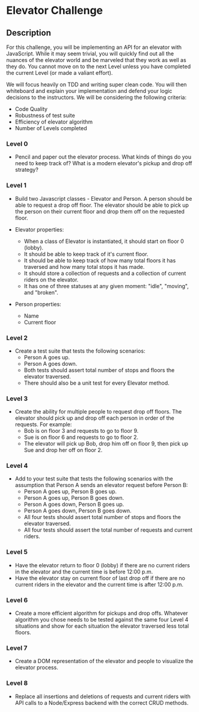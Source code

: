 # Elevator Challenge

## Description
For this challenge, you will be implementing an API for an elevator with JavaScript. While it may seem trivial, you will quickly find out all the nuances of the elevator world and be marveled that they work as well as they do. You cannot move on to the next Level unless you have completed the current Level (or made a valiant effort).

We will focus heavily on TDD and writing super clean code. You will then whiteboard and explain your implementation and defend your logic decisions to the instructors. We will be considering the following criteria:

* Code Quality
* Robustness of test suite
* Efficiency of elevator algorithm
* Number of Levels completed


### Level 0
* Pencil and paper out the elevator process. What kinds of things do you need to keep track of? What is a modern elevator's pickup and drop off strategy?

### Level 1
* Build two Javascript classes - Elevator and Person. A
person should be able to request a drop off floor. The elevator should be able to pick up the person on their current floor and drop them off on the requested floor.

* Elevator properties:
  * When a class of Elevator is instantiated, it should start on floor 0 (lobby).
  * It should be able to keep track of it's current floor.
  * It should be able to keep track of how many total floors it has traversed and how many total stops it has made.
  * It should store a collection of requests and a collection of current riders on the elevator.
  * It has one of three statuses at any given moment: "idle", "moving", and "broken".
  
* Person properties:
  * Name
  * Current floor

### Level 2
* Create a test suite that tests the following scenarios:
  * Person A goes up.
  * Person A goes down.
  * Both tests should assert total number of stops and floors the elevator traversed.
  * There should also be a unit test for every Elevator method.

### Level 3
* Create the ability for multiple people to request drop off floors. The elevator should pick up and drop off each person in order of the requests. For example:
  * Bob is on floor 3 and requests to go to floor 9.
  * Sue is on floor 6 and requests to go to floor 2.
  * The elevator will pick up Bob, drop him off on floor 9, then pick up Sue and drop her off on floor 2.

### Level 4
* Add to your test suite that tests the following scenarios with the assumption that Person A sends an elevator request before Person B:
  *  Person A goes up, Person B goes up.
  *  Person A goes up, Person B goes down.
  *  Person A goes down, Person B goes up.
  *  Person A goes down, Person B goes down.
  * All four tests should assert total number of stops and floors the elevator traversed.
  * All four tests should assert the total number of requests and current riders.

### Level 5
* Have the elevator return to floor 0 (lobby) if there are no current riders in the elevator and the current time is before 12:00 p.m.
* Have the elevator stay on current floor of last drop off if there are no current riders in the elevator and the current time is after 12:00 p.m.

### Level 6
* Create a more efficient algorithm for pickups and drop offs. Whatever algorithm you chose needs to be tested against the same four Level 4 situations and show for each situation the elevator traversed less total floors.

### Level 7
* Create a DOM representation of the elevator and people to visualize the elevator process.

### Level 8
* Replace all insertions and deletions of requests and current riders with API calls to a Node/Express backend with the correct CRUD methods.
